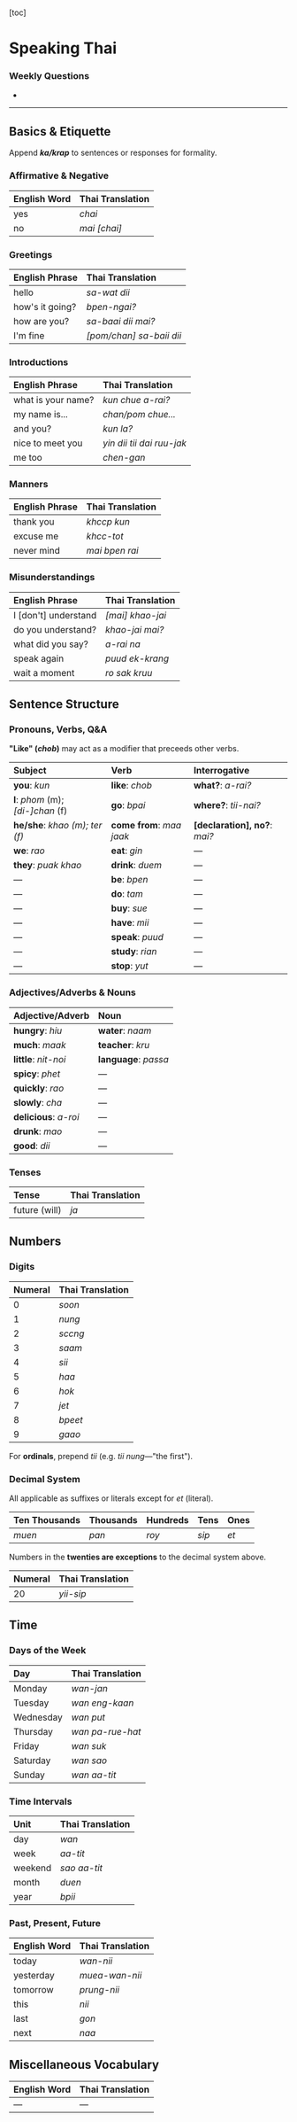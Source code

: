 <nav class="open">
	Navigation
</nav>

[toc]

# Speaking Thai

### Weekly Questions

* 

---

## Basics & Etiquette

Append ***ka/krap*** to sentences or responses for formality.

### Affirmative & Negative

English Word | Thai Translation
:--|:--
yes | *chai*
no | *mai [chai]*

### Greetings
English Phrase | Thai Translation
:--|:--
hello | *sa-wat dii*
how's it going? | *bpen-ngai?*
how are you? | *sa-baai dii mai?*
I'm fine | *[pom/chan] sa-baii dii*

### Introductions
English Phrase | Thai Translation
:--|:--
what is your name? | *kun chue a-rai?*
my name is... | *chan/pom chue...*
and you? | *kun la?*
nice to meet you | *yin dii tii dai ruu-jak*
me too | *chen-gan*

### Manners
English Phrase | Thai Translation
:--|:--
thank you | *khccp kun*
excuse me | *khcc-tot*
never mind | *mai bpen rai*

### Misunderstandings
English Phrase | Thai Translation
:--|:--
I [don't] understand | *[mai] khao-jai*
do you understand? | *khao-jai mai?*
what did you say? | *a-rai na*
speak again | *puud ek-krang*
wait a moment | *ro sak kruu*

## Sentence Structure

### Pronouns, Verbs, Q&A

**"Like" (*chob*)** may act as a modifier that preceeds other verbs.

Subject | Verb | Interrogative
:--|:--|:--
**you**: *kun* | **like**: *chob* | **what?**: *a-rai?*
**I**: *phom* (m); *[di-]chan* (f) | **go**: *bpai* | **where?**: *tii-nai?*
**he/she**: *khao (m); ter (f)* | **come from**: *maa jaak* | **[declaration], no?**: *mai?*
**we**: *rao* | **eat**: *gin* | —
**they**: *puak khao* | **drink**: *duem* | —
— | **be**: *bpen* | —
— | **do**: *tam* | —
— | **buy**: *sue* | —
— | **have**: *mii* | —
— | **speak**: *puud* | —
— | **study**: *rian* | —
— | **stop**: *yut* | —

### Adjectives/Adverbs & Nouns

Adjective/Adverb | Noun
:--|:--
**hungry**: *hiu* | **water**: *naam*
**much**: *maak* | **teacher**: *kru*
**little**: *nit-noi* | **language**: *passa*
**spicy**: *phet* | —
**quickly**: *rao*| —
**slowly**: *cha*| —
**delicious**: *a-roi* | —
**drunk**: *mao* | —
**good**: *dii* | —

### Tenses

Tense | Thai Translation
:--|:--
future (will) | *ja*

## Numbers

### Digits

Numeral | Thai Translation
:--|:--
0   | *soon*             
1   | *nung*             
2   | *sccng*             
3   | *saam*             
4   | *sii*            
5   | *haa*             
6   | *hok*             
7   | *jet*             
8   | *bpeet*             
9   | *gaao*

For **ordinals**, prepend *tii* (e.g. *tii nung*—"the first").             

### Decimal System

All applicable as suffixes or literals except for *et* (literal).

Ten Thousands | Thousands | Hundreds | Tens     | Ones
:--|:--|:--|:--|:--
*muen* | *pan* | *roy* | *sip* | *et*

Numbers in the **twenties are exceptions** to the decimal system above.

Numeral | Thai Translation
:--|:--
20       | *yii-sip*

## Time

### Days of the Week
Day | Thai Translation
:--|:--
Monday | *wan-jan*
Tuesday| *wan eng-kaan*
Wednesday | *wan put*
Thursday | *wan pa-rue-hat*
Friday | *wan suk*
Saturday | *wan sao*
Sunday | *wan aa-tit*

### Time Intervals
Unit | Thai Translation
:--|:--
day | *wan*
week | *aa-tit*
weekend | *sao aa-tit*
month | *duen*
year | *bpii*

### Past, Present, Future
English Word | Thai Translation
:--|:--
today | *wan-nii*
yesterday | *muea-wan-nii*
tomorrow | *prung-nii*
this | *nii*
last | *gon*
next | *naa*

## Miscellaneous Vocabulary

English Word | Thai Translation
:--|:--
— | —

<!-- STYLES & SCRIPTS -->
<style>
	body {
		margin: 0;
		padding-top: 40px;
	}
	
	nav {		
		display: flex;
		align-items: center;
		position: fixed;
		left: 0;
		top: 0;
		right: 0;
		z-index: 2;
		height: 40px;
		padding-left: 30px;
		font-size: 16px;
		font-weight: bold;
		background: #333;
		color: white;
		cursor: pointer;
	}
	
	nav::before {
		content: '–';
		margin-right: .5em;
		position: relative;
		top: -1px;
	}
	
	nav.closed::before {
		content: '+'
	}
	
	.toc::before {
	    content: 'Table of Contents';
	    display: block;
	    font-size: 18px;
	    font-weight: bold;
	    margin: 20px 0 10px;
	}
	
	.toc {
		position: fixed;
	    top: 0;
	    left:0;
	    right: 0;
	    z-index: 1;
	    box-sizing: border-box;
	    height: 100%;
	    margin: 0;
	    padding: 40px 30px 10px;
	    background: #eaeaea;
	    overflow: scroll;
	    transition: all .3s;
	}
	
	.toc.closed {
		transform: translateY(-100%);
	}
	
	@media screen and (min-width: 914px) {
		
		nav {
			display: none;
		}
		
		body {
			padding-top: 0;
		}
		
		.toc {
			left: inherit;
			padding-top: 0px;
		}
		
		.toc.closed {
			transform: translateY(0);
		}
	}
	
	@media print {
		nav, .toc {
			display: none;
		}
	}
</style>
<script>
	var nav = document.querySelector("nav");
	var toc = document.querySelector(".toc");
	var links = document.querySelectorAll(".toc a");
	
	var toggleNav = function(){
		if(nav.className === "closed") {
				nav.className = "";
				toc.className = "toc";
			}
		else {
			nav.className = "closed";
			toc.className = "toc closed";
		}
		
		if(window.matchMedia("(max-width: 913px)").matches){
			window.scrollBy(0, -40);
		}
	}
	
	nav.addEventListener("click", toggleNav);
	for(var i=0; i<links.length; i++)
		links[i].addEventListener("click", toggleNav);
</script>
